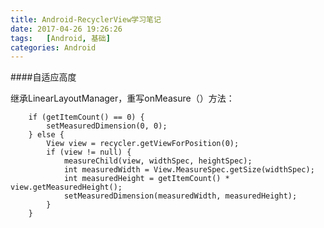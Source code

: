 ```yaml
---
title: Android-RecyclerView学习笔记
date: 2017-04-26 19:26:26
tags:	[Android, 基础]
categories: Android
---
```



####自适应高度

继承LinearLayoutManager，重写onMeasure（）方法：

		if (getItemCount() == 0) {
	        setMeasuredDimension(0, 0);
	    } else {
	        View view = recycler.getViewForPosition(0);
	        if (view != null) {
	            measureChild(view, widthSpec, heightSpec);
	            int measuredWidth = View.MeasureSpec.getSize(widthSpec);
	            int measuredHeight = getItemCount() * view.getMeasuredHeight();
	            setMeasuredDimension(measuredWidth, measuredHeight);
	        }
	    }